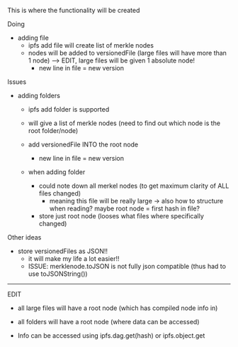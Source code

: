 This is where the functionality will be created

Doing
- adding file
  - ipfs add file will create list of merkle nodes
  - nodes will be added to versionedFile (large files will have more than 1 node) --> EDIT, large files will be given 1 absolute node!
    - new line in file = new version

Issues
- adding folders
  - ipfs add folder is supported
  - will give a list of merkle nodes (need to find out which node is the root folder/node)
  - add versionedFile INTO the root node
    - new line in file = new version 

  - when adding folder
    - could note down all merkel nodes (to get maximum clarity of ALL files changed)
      - meaning this file will be really large -> also how to structure when reading? maybe root node = first hash in file?
    - store just root node (looses what files where specifically changed)

Other ideas
- store versionedFiles as JSON!!
  - it will make my life a lot easier!!
  - ISSUE: merklenode.toJSON is not fully json compatible (thus had to use toJSONString())


--------------
EDIT
- all large files will have a root node (which has compiled node info in)
- all folders will have a root node (where data can be accessed)

- Info can be accessed using ipfs.dag.get(hash) or ipfs.object.get